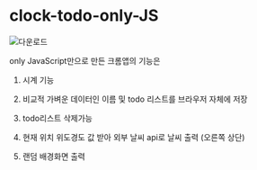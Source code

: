 # clock-todo-only-JS

![다운로드](https://user-images.githubusercontent.com/79763173/114510086-3509bc00-9c71-11eb-85a7-499fdf27b1ee.jpg)

only JavaScript만으로 만든 크롬앱의 기능은

1. 시계 기능

2. 비교적 가벼운 데이터인 이름 및 todo 리스트를 브라우저 자체에 저장

3. todo리스트 삭제가능

4. 현재 위치 위도경도 값 받아 외부 날씨 api로 날씨 출력 (오른쪽 상단)

5. 랜덤 배경화면 출력

